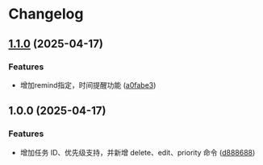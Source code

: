 # Changelog

## [1.1.0](https://github.com/gallifreyCar/todo-cli/compare/v1.0.0...v1.1.0) (2025-04-17)


### Features

* 增加remind指定，时间提醒功能 ([a0fabe3](https://github.com/gallifreyCar/todo-cli/commit/a0fabe3a9993d594fb65508004b15227b5169f20))

## 1.0.0 (2025-04-17)


### Features

* 增加任务 ID、优先级支持，并新增 delete、edit、priority 命令 ([d888688](https://github.com/gallifreyCar/todo-cli/commit/d888688c2bd6de9ce6f97dfc0a4812cc599e0552))
